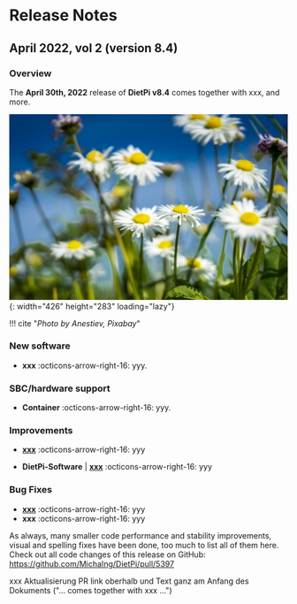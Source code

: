# Release Notes

## April 2022, vol 2 (version 8.4)

### Overview

The **April 30th, 2022** release of **DietPi v8.4** comes together with xxx, and more.

![daisy flowers](../assets/images/dietpi-release-v8_4.jpg){: width="426" height="283" loading="lazy"}

!!! cite "_Photo by Anestiev, Pixabay_"

### New software

- **xxx** :octicons-arrow-right-16: yyy.

### SBC/hardware support

- **Container** :octicons-arrow-right-16: yyy.

### Improvements

- [**xxx**](../../dietpi_tools/#dietpi-banner) :octicons-arrow-right-16: yyy

- **DietPi-Software** | [**xxx**](../../software/camera/#motioneye) :octicons-arrow-right-16: yyy

### Bug Fixes

- [**xxx**](../../hardware/#nanopi-series-friendlyarm) :octicons-arrow-right-16: yyy
- **xxx** :octicons-arrow-right-16: yyy

As always, many smaller code performance and stability improvements, visual and spelling fixes have been done, too much to list all of them here. Check out all code changes of this release on GitHub: <https://github.com/MichaIng/DietPi/pull/5397>


xxx Aktualisierung PR link oberhalb und Text ganz am Anfang des Dokuments ("... comes together with xxx ...")
